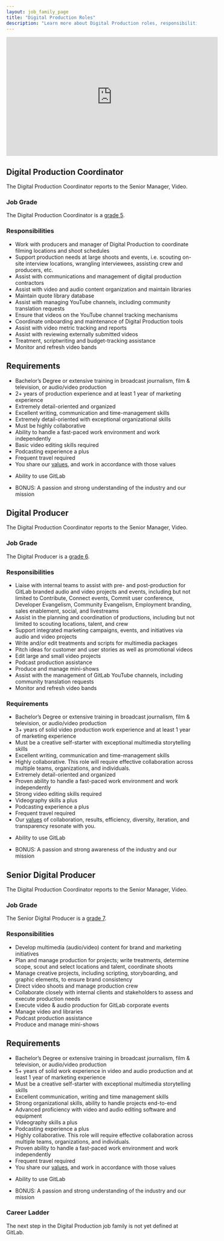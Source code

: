 ```yaml
---
layout: job_family_page
title: "Digital Production Roles"
description: "Learn more about Digital Production roles, responsibilities and requirements."
---
```


<iframe width="560" height="315" src="https://www.youtube.com/embed/nBSQmB_ruco" frameborder="0" allow="accelerometer; autoplay; encrypted-media; gyroscope; picture-in-picture" allowfullscreen></iframe>

## Digital Production Coordinator

The Digital Production Coordinator reports to the Senior Manager, Video.

### Job Grade 

The Digital Production Coordinator is a [grade 5](/handbook/total-rewards/compensation/compensation-calculator/#gitlab-job-grades).

### Responsibilities
- Work with producers and manager of Digital Production to coordinate filming locations and shoot schedules
- Support production needs at large shoots and events, i.e. scouting on-site interview locations, wrangling interviewees, assisting crew and producers, etc.
- Assist with communications and management of digital production contractors 
- Assist with video and audio content organization and maintain libraries
- Maintain quote library database 
- Assist with managing YouTube channels, including community translation requests 
- Ensure that videos on the YouTube channel tracking mechanisms 
- Coordinate onboarding and maintenance of Digital Production tools
- Assist with video metric tracking and reports
- Assist with reviewing externally submitted videos 
- Treatment, scriptwriting and budget-tracking assistance
- Monitor and refresh video bands

## Requirements
- Bachelor’s Degree or extensive training in broadcast journalism, film & television, or audio/video production
- 2+ years of production experience and at least 1 year of marketing experience
- Extremely detail-oriented and organized
- Excellent writing, communication and time-management skills
- Extremely detail-oriented with exceptional organizational skills
- Must be highly collaborative
- Ability to handle a fast-paced work environment and work independently
- Basic video editing skills required
- Podcasting experience a plus
- Frequent travel required
- You share our [values](https://about.gitlab.com/handbook/values/), and work in accordance with those values
* Ability to use GitLab
- BONUS: A passion and strong understanding of the industry and our mission


## Digital Producer

The Digital Production Coordinator reports to the Senior Manager, Video.

### Job Grade 

The Digital Producer is a [grade 6](/handbook/total-rewards/compensation/compensation-calculator/#gitlab-job-grades).

### Responsibilities

- Liaise with internal teams to assist with pre- and post-production for GitLab branded audio and video projects and events, including but not limited to Contribute, Connect events, Commit user conference, Developer Evangelism, Community Evangelism, Employment branding, sales enablement, social, and livestreams
- Assist in the planning and coordination of productions, including but not limited to scouting locations, talent, and crew
- Support integrated marketing campaigns, events, and initiatives via audio and video projects
- Write and/or edit treatments and scripts for multimedia packages
- Pitch ideas for customer and user stories as well as promotional videos
- Edit large and small video projects
- Podcast production assistance
- Produce and manage mini-shows
- Assist with the management of GitLab YouTube channels, including community translation requests
- Monitor and refresh video bands

### Requirements

- Bachelor’s Degree or extensive training in broadcast journalism, film & television, or audio/video production
- 3+ years of solid video production work experience and at least 1 year of marketing experience
- Must be a creative self-starter with exceptional multimedia storytelling skills
- Excellent writing, communication and time-management skills
- Highly collaborative. This role will require effective collaboration across multiple teams, organizations, and individuals.
- Extremely detail-oriented and organized
- Proven ability to handle a fast-paced work environment and work independently
- Strong video editing skills required
- Videography skills a plus
- Podcasting experience a plus
- Frequent travel required
- Our [values](/handbook/values/) of collaboration, results, efficiency, diversity, iteration, and transparency resonate with you.
* Ability to use GitLab
- BONUS: A passion and strong awareness of the industry and our mission


## Senior Digital Producer

The Digital Production Coordinator reports to the Senior Manager, Video.

### Job Grade 

The Senior Digital Producer is a [grade 7](/handbook/total-rewards/compensation/compensation-calculator/#gitlab-job-grades).

### Responsibilities

- Develop multimedia (audio/video) content for brand and marketing initiatives
- Plan and manage production for projects; write treatments, determine scope, scout and select locations and talent, coordinate shoots
- Manage creative projects, including scripting, storyboarding, and graphic elements, to ensure brand consistency
- Direct video shoots and manage production crew
- Collaborate closely with internal clients and stakeholders to assess and execute production needs
- Execute video & audio production for GitLab corporate events
- Manage video and libraries
- Podcast production assistance
- Produce and manage mini-shows

## Requirements
- Bachelor’s Degree or extensive training in broadcast journalism, film & television, or audio/video production
- 5+ years of solid work experience in video and audio production and at least 1 year of marketing experience
- Must be a creative self-starter with exceptional multimedia storytelling skills
- Excellent communication, writing and time management skills
- Strong organizational skills, ability to handle projects end-to-end
- Advanced proficiency with video and audio editing software and equipment
- Videography skills a plus
- Podcasting experience a plus
- Highly collaborative. This role will require effective collaboration across multiple teams, organizations, and individuals.
- Proven ability to handle a fast-paced work environment and work independently
- Frequent travel required
- You share our [values](https://about.gitlab.com/handbook/values/), and work in accordance with those values
* Ability to use GitLab
- BONUS: A passion and strong understanding of the industry and our mission

### Career Ladder

The next step in the Digital Production job family is not yet defined at GitLab. 

